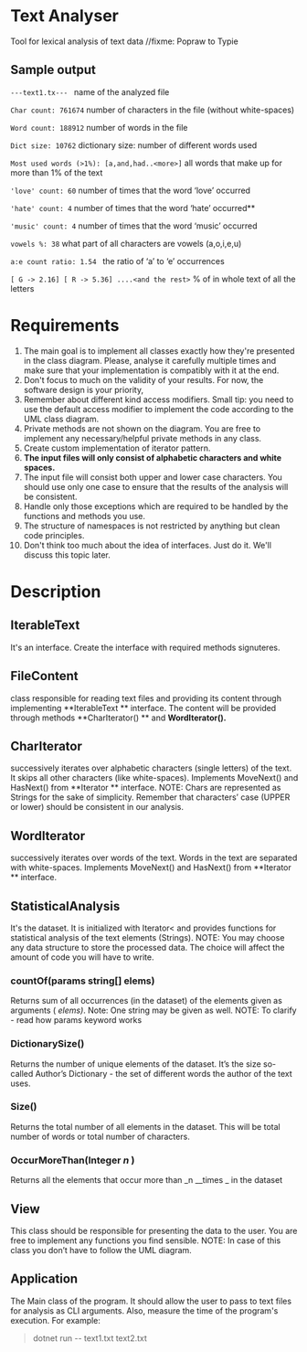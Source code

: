 # Text Analyser
Tool for lexical analysis of text data
//fixme: Popraw to Typie
## Sample output
`---text1.tx--- `    name of the analyzed file

`Char count: 761674`  number of characters in the file (without white-spaces)

`Word count: 188912`  number of words in the file

`Dict size: 10762`  dictionary size: number of different words used

`Most used words (>1%): [a,and,had..<more>]` all words that make up for more than 1% of the text

`'love' count: 60` number of times that the word ‘love’ occurred

`'hate' count: 4` number of times that the word ‘hate’ occurred**

`'music' count: 4` number of times that the word ‘music’ occurred

`vowels %: 38` what part of all characters are vowels (a,o,i,e,u)

`a:e count ratio: 1.54 ` the ratio of ‘a’ to ‘e’ occurrences

`[ G -> 2.16] [ R -> 5.36] ....<and the rest>` % of in whole text of all the letters

# Requirements
1. The main goal is to implement all classes exactly how they're presented in the class diagram. Please, analyse it carefully multiple times and make sure that your implementation is compatibly with it at the end.
2. Don't focus to much on the validity of your results. For now, the software design is your priority,
3. Remember about different kind access modifiers. Small tip: you need to use the default access modifier to implement the code according to the UML class diagram.
4. Private methods are not shown on the diagram. You are free to implement any necessary/helpful private methods in any class.
5. Create custom implementation of iterator pattern.
6. **The input files will only consist of alphabetic characters and white spaces.**
7. The input file will consist both upper and lower case characters. You should use only one case to ensure that the results of the analysis will be consistent.
8. Handle only those exceptions which are required to be handled by the functions and methods you use.
9. The structure of namespaces is not restricted by anything but clean code principles.
10. Don't think too much about the idea of interfaces. Just do it. We'll discuss  this topic later.

# Description


##  IterableText 
 It's an interface. Create the interface with required methods signuteres.

## FileContent
class responsible for reading text files and providing its content through implementing **IterableText ** interface. The content will be provided through methods **CharIterator() ** and **WordIterator().**

## CharIterator
 successively iterates over alphabetic characters (single letters) of the text. It skips all other characters (like white-spaces). Implements MoveNext() and HasNext() from **Iterator ** interface. NOTE: Chars are represented as Strings for the sake of simplicity. Remember that characters’ case (UPPER or lower) should be consistent in our analysis.

## WordIterator
successively iterates over words of the text. Words in the text are separated with white-spaces. Implements MoveNext() and HasNext() from **Iterator ** interface.

## StatisticalAnalysis
It's the dataset. It is initialized with Iterator< and provides functions for statistical analysis of the text elements (Strings). NOTE: You may choose any data structure to store the processed data. The choice will affect the amount of code you will have to write.

### countOf(params string[] elems) 
Returns sum of all occurrences (in the dataset) of the elements given as arguments ( _elems)_. Note: One string may be given as well. NOTE: To clarify - read how params keyword works 



### DictionarySize() 
Returns the number of unique elements of the dataset. It’s the size so-called Author’s Dictionary - the set of different words the author of the text uses.

### Size() 
Returns the total number of all elements in the dataset. This will be total number of words or total number of characters.

### OccurMoreThan(Integer _n_ )
 Returns all the elements that occur more than _n __times _ in the dataset

## View 
This class should be responsible for presenting the data to the user. You are free to implement any functions you find sensible. NOTE: In case of this class you don’t have to follow the UML diagram.

## Application 
The Main class of the program. It should allow the user to pass to text files for analysis as CLI arguments. Also, measure  the time of the program's execution. For example:

>dotnet run -- text1.txt text2.txt
